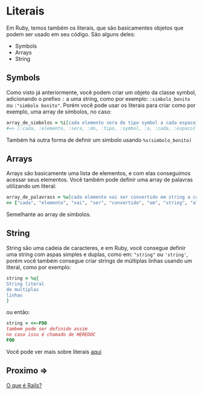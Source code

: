 # Literais
Em Ruby, temos também os literais, que são basicamentes objetos que podem ser usado em seu código. São alguns deles:

- Symbols
- Arrays
- String

Symbols
----
Como visto já anteriormente, você podem criar um objeto da classe symbol, adicionando o prefixo `:` a uma string, como por exemplo: `:simbolo_bonito` ou `:"simbolo bonito"`.
Porém você pode usar os literais para criar como por exemplo, uma array de símbolos, no caso:
```ruby
array_de_simbolos = %i[cada elemento sera do tipo symbol a cada espaco]
#=> [:cada, :elemento, :sera, :do, :tipo, :symbol, :a, :cada, :espaco]
```
Também há outra forma de definir um simbolo usando `%s(simbolo_bonito)`

Arrays
----
Arrays são basicamente uma lista de elementos, e com elas conseguimos acessar seus elementos. Você também pode definir uma array de palavras utilizando um literal:
```ruby
array_de_palavrass = %w[cada elemento vai ser convertido em string a cada espaco]
=> ["cada", "elemento", "vai", "ser", "convertido", "em", "string", "a", "cada", "espaco"]
```
Semelhante ao array de símbolos.

String
----
String são uma cadeia de caracteres, e em Ruby, você consegue definir uma string com aspas simples e duplas, como em: `"string"` ou `'string'`, porém você também consegue criar strings de múltiplas linhas usando um literal, como por exemplo:

```ruby
string = %q{
String literal
de multiplas
linhas
}
```

ou então:
```ruby
string = <<~FOO
tambem pode ser definido assim
no caso isso é chamado de HEREDOC
FOO
```

Você pode ver mais sobre literais [aqui](https://docs.ruby-lang.org/en/2.0.0/syntax/literals_rdoc.html)

## Proximo =>

[O que é Rails?](../rails/README.md)
